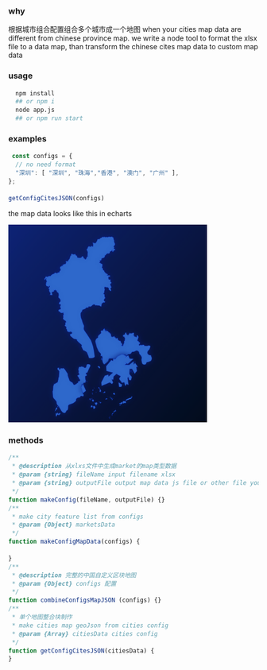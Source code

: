 ### why
根据城市组合配置组合多个城市成一个地图
when your cities map data are different from chinese province map. we write a node tool to format the xlsx file to a data map, than transform the chinese cites map data to custom map data

### usage

```bash
  npm install
  ## or npm i 
  node app.js
  ## or npm run start 
```
### examples
```js
 const configs = {
  // no need format
  "深圳": [ "深圳", "珠海","香港", "澳门", "广州" ],
};

getConfigCitesJSON(configs)

```
the map data looks like this in echarts

<img src="./example.png" width="400">

### methods
```js
/**
 * @description 从xlxs文件中生成market的map类型数据
 * @param {string} fileName input filename xlsx
 * @param {string} outputFile output map data js file or other file you like
 */
function makeConfig(fileName, outputFile) {}
/**
 * make city feature list from configs
 * @param {Object} marketsData 
 */
function makeConfigMapData(configs) {

}
/**
 * @description 完整的中国自定义区块地图
 * @param {Object} configs 配置
 */
function combineConfigsMapJSON (configs) {}
/**
 * 单个地图整合块制作
 * make cities map geoJson from cities config
 * @param {Array} citiesData cities config
 */
function getConfigCitesJSON(citiesData) {
}
```



